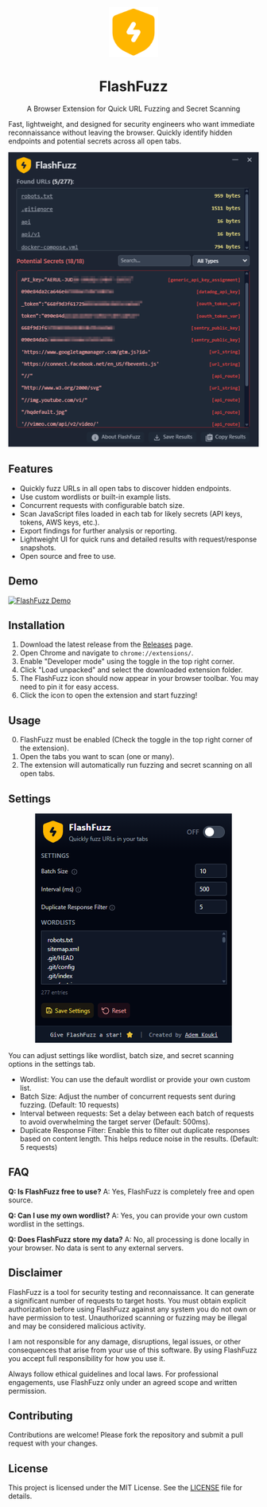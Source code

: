 <p align="center">
  <img src="./assets/icon.png" alt="FlashFuzz Logo" width="100"/>
</p>
 <h1 align="center">FlashFuzz</h1>
    <p align="center">A Browser Extension for Quick URL Fuzzing and Secret Scanning</p>

Fast, lightweight, and designed for security engineers who want immediate reconnaissance without leaving the browser. Quickly identify hidden endpoints and potential secrets across all open tabs.

<p align="center">
  <img src="./screenshots/screenshot1.png" alt="FlashFuzz Logo" />
</p>

## Features

- Quickly fuzz URLs in all open tabs to discover hidden endpoints.
- Use custom wordlists or built-in example lists.
- Concurrent requests with configurable batch size.
- Scan JavaScript files loaded in each tab for likely secrets (API keys, tokens, AWS keys, etc.).
- Export findings for further analysis or reporting.
- Lightweight UI for quick runs and detailed results with request/response snapshots.
- Open source and free to use.

## Demo

[![FlashFuzz Demo](https://img.youtube.com/vi/hrwVM4qyQMA/0.jpg)](https://www.youtube.com/watch?v=hrwVM4qyQMA)

## Installation

1. Download the latest release from the [Releases](https://github.com/Ademking/FlashFuzz/releases) page.
2. Open Chrome and navigate to `chrome://extensions/`.
3. Enable "Developer mode" using the toggle in the top right corner.
4. Click "Load unpacked" and select the downloaded extension folder.
5. The FlashFuzz icon should now appear in your browser toolbar. You may need to pin it for easy access.
6. Click the icon to open the extension and start fuzzing!

## Usage

0. FlashFuzz must be enabled (Check the toggle in the top right corner of the extension).
1. Open the tabs you want to scan (one or many).
2. The extension will automatically run fuzzing and secret scanning on all open tabs.

## Settings

<p align="center">
  <img src="./screenshots/screenshot2.png" alt="FlashFuzz Logo" />
</p>

You can adjust settings like wordlist, batch size, and secret scanning options in the settings tab.

- Wordlist: You can use the default wordlist or provide your own custom list.
- Batch Size: Adjust the number of concurrent requests sent during fuzzing. (Default: 10 requests)
- Interval between requests: Set a delay between each batch of requests to avoid overwhelming the target server (Default: 500ms).
- Duplicate Response Filter: Enable this to filter out duplicate responses based on content length. This helps reduce noise in the results. (Default: 5 requests)

## FAQ

**Q: Is FlashFuzz free to use?**
A: Yes, FlashFuzz is completely free and open source.

**Q: Can I use my own wordlist?**
A: Yes, you can provide your own custom wordlist in the settings.

**Q: Does FlashFuzz store my data?**
A: No, all processing is done locally in your browser. No data is sent to any external servers.

## Disclaimer

FlashFuzz is a tool for security testing and reconnaissance. It can generate a significant number of requests to target hosts. You must obtain explicit authorization before using FlashFuzz against any system you do not own or have permission to test. Unauthorized scanning or fuzzing may be illegal and may be considered malicious activity.

I am not responsible for any damage, disruptions, legal issues, or other consequences that arise from your use of this software. By using FlashFuzz you accept full responsibility for how you use it.

Always follow ethical guidelines and local laws. For professional engagements, use FlashFuzz only under an agreed scope and written permission.

## Contributing

Contributions are welcome! Please fork the repository and submit a pull request with your changes.

## License

This project is licensed under the MIT License. See the [LICENSE](LICENSE) file for details.
